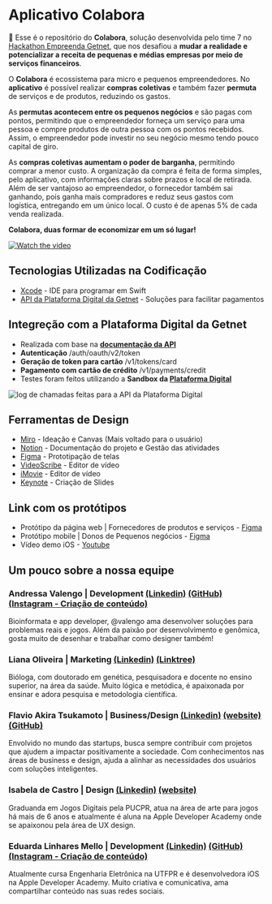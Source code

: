 # Aplicativo Colabora
🏦 Esse é o repositório do **Colabora**, solução desenvolvida pelo time 7 no [Hackathon Empreenda Getnet](https://www.hackathongetnet.com.br), que nos desafiou a **mudar a realidade e potencializar a receita de pequenas e médias empresas por meio de serviços financeiros**. 

O **Colabora** é ecossistema para micro e pequenos empreendedores.
No **aplicativo** é possível realizar **compras coletivas** e também fazer **permuta** de serviços e de produtos, reduzindo os gastos. 

As **permutas acontecem entre os pequenos negócios** e são pagas com pontos, permitindo que o empreendedor forneça um serviço para uma pessoa e compre produtos de outra pessoa com os pontos recebidos. Assim, o empreendedor pode investir no seu negócio mesmo tendo pouco capital de giro.

As **compras coletivas aumentam o poder de barganha**, permitindo comprar a menor custo. A organização da compra é feita de forma simples, pelo aplicativo, com informações claras sobre prazos e local de retirada. Além de ser vantajoso ao empreendedor, o fornecedor também sai ganhando, pois ganha mais compradores e reduz seus gastos com logística, entregando em um único local. O custo é de apenas 5% de cada venda realizada. 

**Colabora, duas formar de economizar em um só lugar!**

[![Watch the video](https://i.imgur.com/32dz1ii.png)](https://youtu.be/FNIZ3fMl23o)

## Tecnologias Utilizadas na Codificação

* [Xcode](https://developer.apple.com/xcode/) - IDE para programar em Swift
* [API da Plataforma Digital da Getnet](https://developers.getnet.com.br) - Soluções para facilitar pagamentos  

## Integreção com a Plataforma Digital da Getnet
* Realizada com base na **[documentação da API](https://developers.getnet.com.br/api)**
* **Autenticação** /auth/oauth/v2/token
* **Geração de token para cartão** /v1/tokens/card
* **Pagamento com cartão de crédito** /v1/payments/credit
* Testes foram feitos utilizando a **Sandbox da [Plataforma Digital](https://developers.getnet.com.br/login)**

![log de chamadas feitas para a API da Plataforma Digital](https://i.imgur.com/Ba38ZnX.png)

## Ferramentas de Design

* [Miro](https://miro.com/) - Ideação e Canvas (Mais voltado para o usuário)
* [Notion](https://www.notion.so/) - Documentação do projeto e Gestão das atividades
* [Figma](https://www.figma.com/) - Prototipação de telas
* [VideoScribe](https://www.videoscribe.co/en) - Editor de vídeo
* [iMovie](https://www.apple.com/imovie/) - Editor de vídeo
* [Keynote](https://www.apple.com/keynote/) - Criação de Slides


## Link com os protótipos

* Protótipo da página web | Fornecedores de produtos e serviços - [Figma](https://www.figma.com/proto/rJmrHNn9RLQEmYK4AjRt3f/Colabora?node-id=1%3A7245&scaling=scale-down)
* Protótipo mobile | Donos de Pequenos negócios - [Figma](https://www.figma.com/proto/rJmrHNn9RLQEmYK4AjRt3f/Colabora?node-id=1%3A13997&scaling=scale-down)
* Vídeo demo iOS - [Youtube](https://youtu.be/xxu2wzYShTU)

## Um pouco sobre a nossa equipe

### Andressa Valengo | Development [(Linkedin)](https://www.linkedin.com/in/valengo/) [(GitHub)](https://github.com/valengo)[(Instagram - Criação de conteúdo)](https://www.instagram.com/andycompartilha/)
Bioinformata e app developer, @valengo ama desenvolver soluções para problemas reais e jogos. Além da paixão por desenvolvimento e genômica, gosta muito de desenhar e trabalhar como designer também!
### Liana Oliveira | Marketing [(Linkedin)](https://www.linkedin.com/in/liana-oliveira/) [(Linktree)](https://linktr.ee/liana_oliveira)
Bióloga, com doutorado em genética, pesquisadora e docente no ensino superior, na área da saúde. Muito lógica e metódica, é apaixonada por ensinar e adora pesquisa e metodologia científica.
### Flavio Akira Tsukamoto | Business/Design [(Linkedin)](https://www.linkedin.com/in/akiratsu/) [(website)](https://akiratsukamoto.com/) [(GitHub)](https://github.com/akirapresident)
Envolvido no mundo das startups, busca sempre contribuir com projetos que ajudem a impactar positivamente a sociedade. Com conhecimentos nas áreas de business e design, ajuda a alinhar as necessidades dos usuários com soluções inteligentes. 
### Isabela de Castro | Design [(Linkedin)](https://www.linkedin.com/in/isa-castro/) [(website)](https://isacastro.me/)
Graduanda em Jogos Digitais pela PUCPR, atua na área de arte para jogos há mais de 6 anos e atualmente é aluna na Apple Developer Academy onde se apaixonou pela área de UX design.
### Eduarda Linhares Mello | Development [(Linkedin)](https://www.linkedin.com/in/dudamello/) [(GitHub)](https://github.com/dudamello) [(Instagram - Criação de conteúdo)](https://www.instagram.com/dudadev/)
Atualmente cursa Engenharia Eletrônica na UTFPR e é desenvolvedora iOS na Apple Developer Academy. Muito criativa e comunicativa, ama compartilhar conteúdo nas suas redes sociais.
